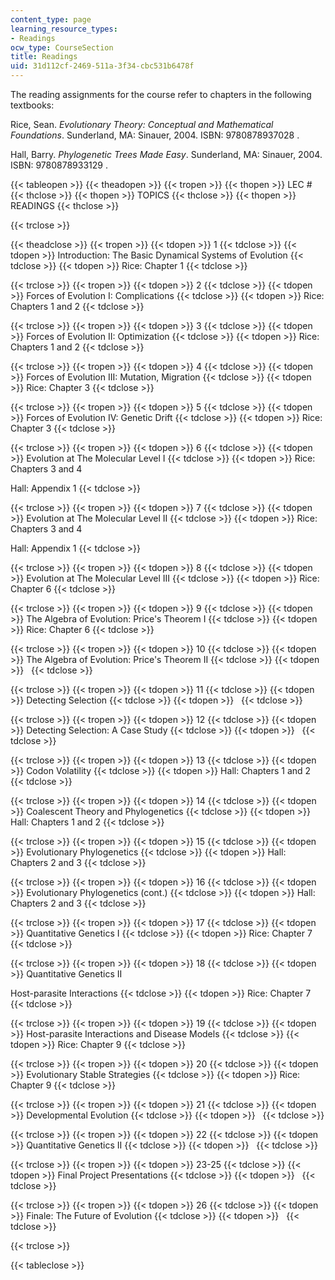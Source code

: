 ```yaml
---
content_type: page
learning_resource_types:
- Readings
ocw_type: CourseSection
title: Readings
uid: 31d112cf-2469-511a-3f34-cbc531b6478f
---
```


The reading assignments for the course refer to chapters in the following textbooks:

Rice, Sean. _Evolutionary Theory: Conceptual and Mathematical Foundations_. Sunderland, MA: Sinauer, 2004. ISBN: 9780878937028 .

Hall, Barry. _Phylogenetic Trees Made Easy_. Sunderland, MA: Sinauer, 2004. ISBN: 9780878933129 .

{{< tableopen >}}
{{< theadopen >}}
{{< tropen >}}
{{< thopen >}}
LEC #
{{< thclose >}}
{{< thopen >}}
TOPICS
{{< thclose >}}
{{< thopen >}}
READINGS
{{< thclose >}}

{{< trclose >}}

{{< theadclose >}}
{{< tropen >}}
{{< tdopen >}}
1
{{< tdclose >}}
{{< tdopen >}}
Introduction: The Basic Dynamical Systems of Evolution
{{< tdclose >}}
{{< tdopen >}}
Rice: Chapter 1
{{< tdclose >}}

{{< trclose >}}
{{< tropen >}}
{{< tdopen >}}
2
{{< tdclose >}}
{{< tdopen >}}
Forces of Evolution I: Complications
{{< tdclose >}}
{{< tdopen >}}
Rice: Chapters 1 and 2
{{< tdclose >}}

{{< trclose >}}
{{< tropen >}}
{{< tdopen >}}
3
{{< tdclose >}}
{{< tdopen >}}
Forces of Evolution II: Optimization
{{< tdclose >}}
{{< tdopen >}}
Rice: Chapters 1 and 2
{{< tdclose >}}

{{< trclose >}}
{{< tropen >}}
{{< tdopen >}}
4
{{< tdclose >}}
{{< tdopen >}}
Forces of Evolution III: Mutation, Migration
{{< tdclose >}}
{{< tdopen >}}
Rice: Chapter 3
{{< tdclose >}}

{{< trclose >}}
{{< tropen >}}
{{< tdopen >}}
5
{{< tdclose >}}
{{< tdopen >}}
Forces of Evolution IV: Genetic Drift
{{< tdclose >}}
{{< tdopen >}}
Rice: Chapter 3
{{< tdclose >}}

{{< trclose >}}
{{< tropen >}}
{{< tdopen >}}
6
{{< tdclose >}}
{{< tdopen >}}
Evolution at The Molecular Level I
{{< tdclose >}}
{{< tdopen >}}
Rice: Chapters 3 and 4  
  
Hall: Appendix 1
{{< tdclose >}}

{{< trclose >}}
{{< tropen >}}
{{< tdopen >}}
7
{{< tdclose >}}
{{< tdopen >}}
Evolution at The Molecular Level II
{{< tdclose >}}
{{< tdopen >}}
Rice: Chapters 3 and 4  
  
Hall: Appendix 1
{{< tdclose >}}

{{< trclose >}}
{{< tropen >}}
{{< tdopen >}}
8
{{< tdclose >}}
{{< tdopen >}}
Evolution at The Molecular Level III
{{< tdclose >}}
{{< tdopen >}}
Rice: Chapter 6
{{< tdclose >}}

{{< trclose >}}
{{< tropen >}}
{{< tdopen >}}
9
{{< tdclose >}}
{{< tdopen >}}
The Algebra of Evolution: Price's Theorem I
{{< tdclose >}}
{{< tdopen >}}
Rice: Chapter 6
{{< tdclose >}}

{{< trclose >}}
{{< tropen >}}
{{< tdopen >}}
10
{{< tdclose >}}
{{< tdopen >}}
The Algebra of Evolution: Price's Theorem II
{{< tdclose >}}
{{< tdopen >}}
 
{{< tdclose >}}

{{< trclose >}}
{{< tropen >}}
{{< tdopen >}}
11
{{< tdclose >}}
{{< tdopen >}}
Detecting Selection
{{< tdclose >}}
{{< tdopen >}}
 
{{< tdclose >}}

{{< trclose >}}
{{< tropen >}}
{{< tdopen >}}
12
{{< tdclose >}}
{{< tdopen >}}
Detecting Selection: A Case Study
{{< tdclose >}}
{{< tdopen >}}
 
{{< tdclose >}}

{{< trclose >}}
{{< tropen >}}
{{< tdopen >}}
13
{{< tdclose >}}
{{< tdopen >}}
Codon Volatility
{{< tdclose >}}
{{< tdopen >}}
Hall: Chapters 1 and 2
{{< tdclose >}}

{{< trclose >}}
{{< tropen >}}
{{< tdopen >}}
14
{{< tdclose >}}
{{< tdopen >}}
Coalescent Theory and Phylogenetics
{{< tdclose >}}
{{< tdopen >}}
Hall: Chapters 1 and 2
{{< tdclose >}}

{{< trclose >}}
{{< tropen >}}
{{< tdopen >}}
15
{{< tdclose >}}
{{< tdopen >}}
Evolutionary Phylogenetics
{{< tdclose >}}
{{< tdopen >}}
Hall: Chapters 2 and 3
{{< tdclose >}}

{{< trclose >}}
{{< tropen >}}
{{< tdopen >}}
16
{{< tdclose >}}
{{< tdopen >}}
Evolutionary Phylogenetics (cont.)
{{< tdclose >}}
{{< tdopen >}}
Hall: Chapters 2 and 3
{{< tdclose >}}

{{< trclose >}}
{{< tropen >}}
{{< tdopen >}}
17
{{< tdclose >}}
{{< tdopen >}}
Quantitative Genetics I
{{< tdclose >}}
{{< tdopen >}}
Rice: Chapter 7
{{< tdclose >}}

{{< trclose >}}
{{< tropen >}}
{{< tdopen >}}
18
{{< tdclose >}}
{{< tdopen >}}
Quantitative Genetics II  
  
Host-parasite Interactions
{{< tdclose >}}
{{< tdopen >}}
Rice: Chapter 7
{{< tdclose >}}

{{< trclose >}}
{{< tropen >}}
{{< tdopen >}}
19
{{< tdclose >}}
{{< tdopen >}}
Host-parasite Interactions and Disease Models
{{< tdclose >}}
{{< tdopen >}}
Rice: Chapter 9
{{< tdclose >}}

{{< trclose >}}
{{< tropen >}}
{{< tdopen >}}
20
{{< tdclose >}}
{{< tdopen >}}
Evolutionary Stable Strategies
{{< tdclose >}}
{{< tdopen >}}
Rice: Chapter 9
{{< tdclose >}}

{{< trclose >}}
{{< tropen >}}
{{< tdopen >}}
21
{{< tdclose >}}
{{< tdopen >}}
Developmental Evolution
{{< tdclose >}}
{{< tdopen >}}
 
{{< tdclose >}}

{{< trclose >}}
{{< tropen >}}
{{< tdopen >}}
22
{{< tdclose >}}
{{< tdopen >}}
Quantitative Genetics II
{{< tdclose >}}
{{< tdopen >}}
 
{{< tdclose >}}

{{< trclose >}}
{{< tropen >}}
{{< tdopen >}}
23-25
{{< tdclose >}}
{{< tdopen >}}
Final Project Presentations
{{< tdclose >}}
{{< tdopen >}}
 
{{< tdclose >}}

{{< trclose >}}
{{< tropen >}}
{{< tdopen >}}
26
{{< tdclose >}}
{{< tdopen >}}
Finale: The Future of Evolution
{{< tdclose >}}
{{< tdopen >}}
 
{{< tdclose >}}

{{< trclose >}}

{{< tableclose >}}